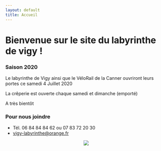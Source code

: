 ```yaml
---
layout: default
title: Accueil
---
```


<h1> Bienvenue sur le site du labyrinthe de vigy ! </h1>



### Saison 2020
 
Le labyrinthe de Vigy ainsi que le VéloRail de la Canner ouvriront leurs portes ce samedi 4 Juillet 2020




La crêperie est ouverte chaque samedi et dimanche (emporté)

A très bientôt 


### Pour nous joindre
* Tél. 06 84 84 84 62
ou 07 83 72 20 30
* vigy-labyrinthe@orange.fr

<center>
<img src="{{ site.baseurl }}public/img/oie.jpg">
</center>
